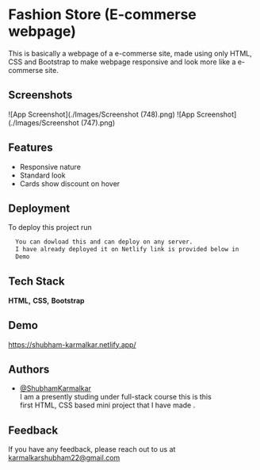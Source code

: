 
# Fashion Store (E-commerse webpage)

This is basically a webpage of a e-commerse site, made using only HTML, CSS and Bootstrap to make webpage responsive and look more like a e-commerse site.


## Screenshots

![App Screenshot](./Images/Screenshot (748).png)
![App Screenshot](./Images/Screenshot (747).png)

  
## Features

- Responsive nature
- Standard look
- Cards show discount on hover

  
## Deployment

To deploy this project run

```bash
  You can dowload this and can deploy on any server. 
  I have already deployed it on Netlify link is provided below in
  Demo
```

  
## Tech Stack

**HTML,**
**CSS,**
**Bootstrap**

  
## Demo

https://shubham-karmalkar.netlify.app/



  
## Authors

- [@ShubhamKarmalkar](https://github.com/Shubham-Karmalkar)  
    I am a presently studing under full-stack course this is this  
    first HTML, CSS based mini project that I have made .

  
## Feedback

If you have any feedback, please reach out to us at karmalkarshubham22@gmail.com

  
